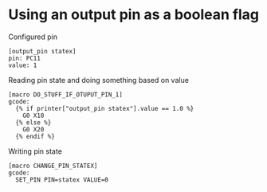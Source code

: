 # Using an output pin as a boolean flag


Configured pin
```
[output_pin statex]
pin: PC11
value: 1
```

Reading pin state and doing something based on value
```
[macro DO_STUFF_IF_OTUPUT_PIN_1]
gcode:
  {% if printer["output_pin statex"].value == 1.0 %}
    G0 X10
  {% else %}
    G0 X20
  {% endif %}
```

Writing pin state
```
[macro CHANGE_PIN_STATEX]
gcode:
  SET_PIN PIN=statex VALUE=0
```

